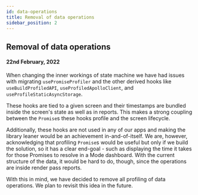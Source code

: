```yaml
---
id: data-operations
title: Removal of data operations
sidebar_position: 2
---
```


## Removal of data operations

#### 22nd February, 2022

When changing the inner workings of state machine we have had issues with migrating `usePromiseProfiler` and the other derived hooks like `useBuildProfiledAPI`, `useProfiledApolloClient`, and `useProfileStaticAsyncStorage`.

These hooks are tied to a given screen and their timestamps are bundled inside the screen's state as well as in reports. This makes a strong coupling between the `Promise`s these hooks profile and the screen lifecycle.

Additionally, these hooks are not used in any of our apps and making the library leaner would be an achievement in-and-of-itself. We are, however, acknowledging that profiling `Promise`s would be useful but only if we build the solution, so it has a clear end-goal - such as displaying the time it takes for those Promises to resolve in a Mode dashboard. With the current structure of the data, it would be hard to do, though, since the operations are inside render pass reports.

With this in mind, we have decided to remove all profiling of data operations. We plan to revisit this idea in the future.
